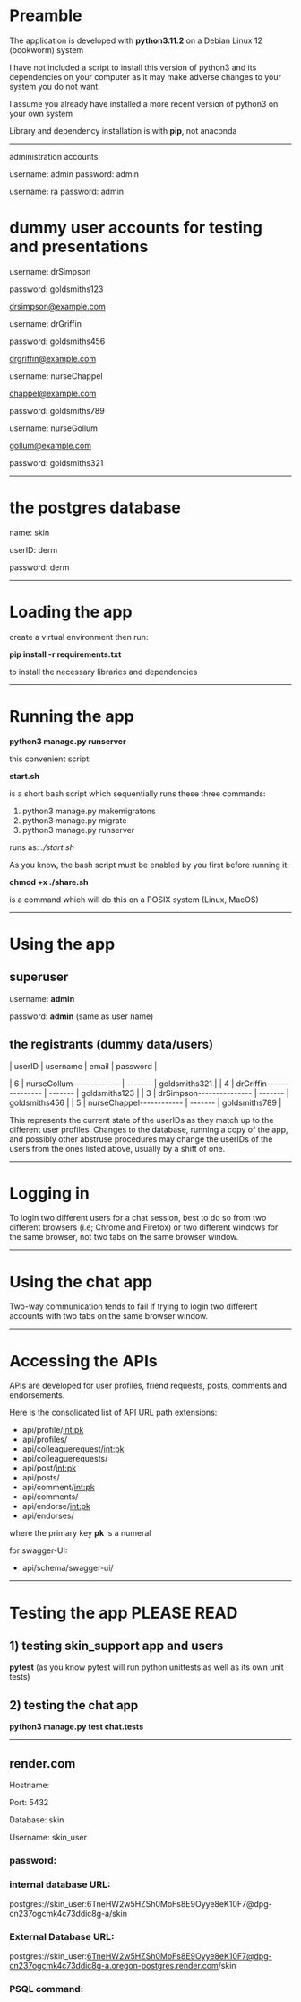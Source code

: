 # Preamble

The application is developed with **python3.11.2** on a Debian Linux 12 (bookworm) system

I have not included a script to install this version of python3 and its dependencies on your computer as it may make adverse changes to your system you do not want.

I assume you already have installed a more recent version of python3 on your own system

Library and dependency installation is with **pip**, not anaconda

---

administration accounts:

username: admin
password: admin

username: ra
password: admin

# dummy user accounts for testing and presentations

username: drSimpson

password: goldsmiths123

drsimpson@example.com

username: drGriffin

password: goldsmiths456

drgriffin@example.com

username: nurseChappel

chappel@example.com

password: goldsmiths789

username: nurseGollum

gollum@example.com

password: goldsmiths321

---

# the postgres database

name: skin

userID: derm

password: derm

------------------

# Loading the app

create a virtual environment then run:

**pip install -r requirements.txt**

to install the necessary libraries and dependencies

---

# Running the app


**python3 manage.py runserver**

this convenient script:

**start.sh**

is a short bash script which sequentially runs these three commands:

1. python3 manage.py makemigratons
2. python3 manage.py migrate
3. python3 manage.py runserver

runs as: _./start.sh_

As you know, the bash script must be enabled by you first before running it:

**chmod +x ./share.sh**

is a command which will do this on a POSIX system (Linux, MacOS)

---

# Using the app

## superuser

username: **admin**

password: **admin** (same as user name)

## the registrants (dummy data/users)

| userID | username                 | email   | password      |

| 6      | nurseGollum------------- | ------- | goldsmiths321 |
| 4      | drGriffin--------------- | ------- | goldsmiths123 |
| 3      | drSimpson--------------- | ------- | goldsmiths456 |
| 5      | nurseChappel------------ | ------- | goldsmiths789 |

This represents the current state of the userIDs as they match up to the different user profiles. Changes to the database, running a copy of the app, and possibly other abstruse procedures may change the userIDs of the users from the ones listed above, usually by a shift of one.

---

# Logging in

To login two different users for a chat session, best to do so from two different browsers (i.e; Chrome and Firefox) or two different windows for the same browser, not two tabs on the same browser window.

---

# Using the chat app

Two-way communication tends to fail if trying to login two different accounts with two tabs on the same browser window.

---

# Accessing the APIs

APIs are developed for user profiles, friend requests, posts, comments and endorsements.

Here is the consolidated list of API URL path extensions:

- api/profile/<int:pk>
- api/profiles/
- api/colleaguerequest/<int:pk>
- api/colleaguerequests/
- api/post/<int:pk>
- api/posts/
- api/comment/<int:pk>
- api/comments/
- api/endorse/<int:pk>
- api/endorses/

where the primary key **pk** is a numeral

for swagger-UI:
- api/schema/swagger-ui/

---

# Testing the app PLEASE READ


## 1) testing skin_support app and users

**pytest** (as you know pytest will run python unittests as well as its own unit tests)

## 2) testing the chat app

**python3 manage.py test chat.tests**

---

## render.com

Hostname:

Port: 5432

Database: skin

Username: skin_user

### password:

### internal database URL:
postgres://skin_user:6TneHW2w5HZSh0MoFs8E9Oyye8eK10F7@dpg-cn237ogcmk4c73ddic8g-a/skin

### External Database URL:
postgres://skin_user:6TneHW2w5HZSh0MoFs8E9Oyye8eK10F7@dpg-cn237ogcmk4c73ddic8g-a.oregon-postgres.render.com/skin

### PSQL command:




